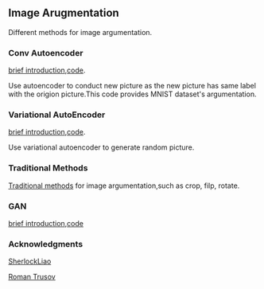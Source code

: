 ## Image Arugmentation
Different methods for image argumentation.

### Conv Autoencoder
[brief introduction](https://github.com/TotallyFine/ImageArgument/wiki/AutoEncoder),[code](https://github.com/TotallyFine/ImageArgument/tree/master/ConvEncoder).

Use autoencoder to conduct new picture as the new picture has same label with the origion picture.This code provides MNIST dataset's argumentation.

### Variational AutoEncoder
[brief introduction](https://github.com/TotallyFine/ImageArgument/wiki/VAE),[code](https://github.com/TotallyFine/ImageArgument/tree/master/VAE).

Use variational autoencoder to generate random picture.

### Traditional Methods
[Traditional methods](https://github.com/TotallyFine/ImageArgument/tree/master/Tradition) for image argumentation,such as crop, filp, rotate.

### GAN
[brief introduction](https://github.com/TotallyFine/ImageArgument/wiki/GAN),[code](https://github.com/TotallyFine/ImageArgument/tree/master/GAN)

### Acknowledgments
[SherlockLiao](https://github.com/SherlockLiao/pytorch-beginner)

[Roman Trusov](https://github.com/Lextal/pspnet-pytorch)
